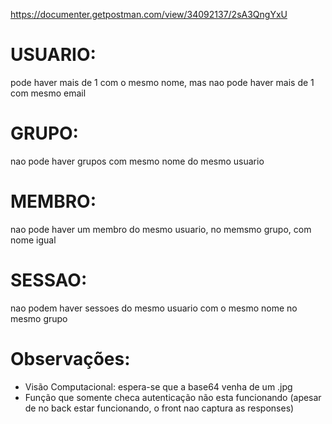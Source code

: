 https://documenter.getpostman.com/view/34092137/2sA3QngYxU


# USUARIO:

pode haver mais de 1 com o mesmo nome, mas nao pode haver mais de 1 com mesmo email

# GRUPO:

nao pode haver grupos com mesmo nome do mesmo usuario

# MEMBRO:

nao pode haver um membro do mesmo usuario, no memsmo grupo, com nome igual

# SESSAO: 

nao podem haver sessoes do mesmo usuario com o mesmo nome no mesmo grupo

# Observações:

- Visão Computacional: espera-se que a base64 venha de um .jpg
- Função que somente checa autenticação não esta funcionando (apesar de no back estar funcionando, o front nao captura as responses)

